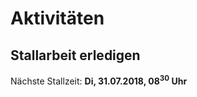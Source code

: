 # Aktivitäten

## Stallarbeit erledigen

Nächste Stallzeit: **Di, 31.07.2018, 08<sup>30</sup> Uhr**
